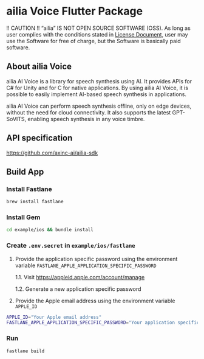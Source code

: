 # ailia Voice Flutter Package

!! CAUTION !!
“ailia” IS NOT OPEN SOURCE SOFTWARE (OSS).
As long as user complies with the conditions stated in [License Document](https://ailia.ai/license/), user may use the Software for free of charge, but the Software is basically paid software.

## About ailia Voice

ailia AI Voice is a library for speech synthesis using AI. It provides APIs for C# for Unity and for C for native applications. By using ailia AI Voice, it is possible to easily implement AI-based speech synthesis in applications.

ailia AI Voice can perform speech synthesis offline, only on edge devices, without the need for cloud connectivity. It also supports the latest GPT-SoVITS, enabling speech synthesis in any voice timbre.

## API specification

https://github.com/axinc-ai/ailia-sdk

## Build App

### Install Fastlane

```bash
brew install fastlane
```

### Install Gem

```bash
cd example/ios && bundle install
```

### Create `.env.secret` in `example/ios/fastlane`

1. Provide the application specific password using the environment variable `FASTLANE_APPLE_APPLICATION_SPECIFIC_PASSWORD`

   1.1. Visit https://appleid.apple.com/account/manage

   1.2. Generate a new application specific password

2. Provide the Apple email address using the environment variable `APPLE_ID`

```bash
APPLE_ID="Your Apple email address"
FASTLANE_APPLE_APPLICATION_SPECIFIC_PASSWORD="Your application specific password"
```

### Run

```bash
fastlane build
```
